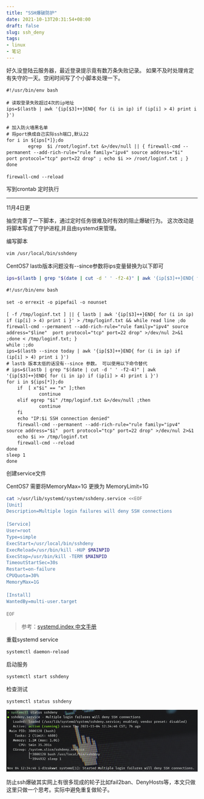 ```yaml
---
title: "SSH爆破防护"
date: 2021-10-13T20:31:54+08:00
draft: false
slug: ssh_deny
tags:
- linux
- 笔记
---
```

好久没登陆云服务器，最近登录提示竟有数万条失败记录。 如果不及时处理肯定有失守的一天。空闲时间写了个小脚本处理一下。
```shell
#!/usr/bin/env bash

# 读取登录失败超过4次的ip地址
ips=$(lastb | awk '{ip[$3]++}END{ for (i in ip) if (ip[i] > 4) print i }')

# 加入防火墙黑名单
# 将port换成自己实际ssh端口,默认22
for i in ${ips[*]};do
        egrep  $i /root/loginf.txt &>/dev/null || { firewall-cmd --permanent --add-rich-rule="rule family="ipv4" source address="$i"  port protocol="tcp" port=22 drop" ; echo $i >> /root/loginf.txt ; }
done

firewall-cmd --reload
```
写到crontab 定时执行

---

11月4日更

抽空完善了一下脚本，通过定时任务很难及时有效的阻止爆破行为。
这次改动是将脚本写成了守护进程,并且由systemd来管理。

编写脚本
```bash
vim /usr/local/bin/sshdeny
```
CentOS7 lastb版本问题没有--since参数将ips变量替换为以下即可
```bash
ips=$(lastb | grep "$(date | cut -d ' ' -f2-4)" | awk '{ip[$3]++}END{ for (i in ip) if (ip[i] > 4) print i }') 
```
```shell
#!/usr/bin/env bash

set -o errexit -o pipefail -o nounset

[ -f /tmp/loginf.txt ] || { lastb | awk '{ip[$3]++}END{ for (i in ip) if (ip[i] > 4) print i }' > /tmp/loginf.txt && while read line ;do  firewall-cmd --permanent --add-rich-rule="rule family="ipv4" source address="$line"  port protocol="tcp" port=22 drop" >/dev/nul 2>&1 ;done < /tmp/loginf.txt; }
while :;do
ips=$(lastb --since today | awk '{ip[$3]++}END{ for (i in ip) if (ip[i] > 4) print i }')
# lastb 版本太低的话没有--since 参数。 可以使用以下命令替代
# ips=$(lastb | grep "$(date | cut -d ' ' -f2-4)" | awk '{ip[$3]++}END{ for (i in ip) if (ip[i] > 4) print i }')
for i in ${ips[*]};do
    if  [ x"$i" == "x" ];then
            continue
    elif egrep "$i" /tmp/loginf.txt &>/dev/null ;then
            continue
    fi
    echo "IP:$i SSH connection denied"
    firewall-cmd --permanent --add-rich-rule="rule family="ipv4" source address="$i"  port protocol="tcp" port=22 drop" >/dev/nul 2>&1
    echo $i >> /tmp/loginf.txt
    firewall-cmd --reload
done
sleep 1
done
```

创建service文件

CentOS7 需要将MemoryMax=1G 更换为 MemoryLimit=1G
```bash
cat >/usr/lib/systemd/system/sshdeny.service <<EOF
[Unit]
Description=Multiple login failures will deny SSH connections

[Service]
User=root
Type=simple
ExecStart=/usr/local/bin/sshdeny
ExecReload=/usr/bin/kill -HUP $MAINPID
ExecStop=/usr/bin/kill -TERM $MAINPID
TimeoutStartSec=30s
Restart=on-failure
CPUQuota=30%
MemoryMax=1G

[Install]
WantedBy=multi-user.target

EOF
```
> 参考：[systemd.index 中文手册](http://www.jinbuguo.com/systemd/systemd.index.html)

重载systemd service
```bash
systemctl daemon-reload
```
启动服务
```bash
systemctl start sshdeny
```
检查测试
```bash
systemctl status sshdeny
```
![](/images/sshdeny.png)

防止ssh爆破其实网上有很多现成的轮子比如fail2ban、DenyHosts等，本文只做这里只做一个思考。实际中避免重复做轮子。

